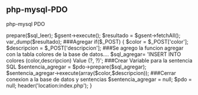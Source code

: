 ## php-mysql-PDO
php-mysql PDO


<?php

###include_once 'conexion.php';

###Leer 
$sql_leer = 'SELECT * FROM colores';

###Crear Variable
$gsent = $pdo->prepare($sql_leer);
$gsent->execute();
$resultado = $gsent->fetchAll();

var_dump($resultado);

###Agregar
 if($_POST) {
   $color = $_POST['color'];
   $descripcion = $_POST['descripcion'];

###Se agrego la funcion agregar con la tabla colores de la base de datos....

   $sql_agregar= 'INSERT INTO colores (color,descripcion) Value (?, ?)';
   
###Crear Variable para la sentencia SQL
  $sentencia_agregar = $pdo->prepare($sql_agregar);
  $sentencia_agregar->execute(array($color,$descripcion));

  ###Cerrar conexion a la base de datos y sentencias
  $sentencia_agregar = null;
  $pdo = null;  
  header('location:index.php');
 }
